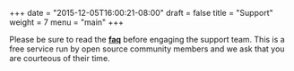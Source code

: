 +++
date = "2015-12-05T16:00:21-08:00"
draft = false
title = "Support"
weight = 7
menu = "main"
+++

Please be sure to read the **[faq](../faq)** before engaging the support team. This is a free service run by open source community members and we ask that you are courteous of their time.
